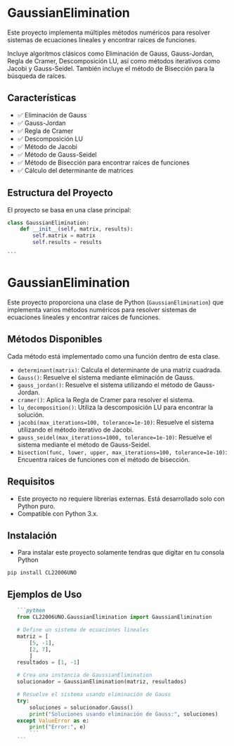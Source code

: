 # GaussianElimination

Este proyecto implementa múltiples métodos numéricos para resolver sistemas de ecuaciones lineales y encontrar raíces de funciones.

Incluye algoritmos clásicos como Eliminación de Gauss, Gauss-Jordan, Regla de Cramer, Descomposición LU, así como métodos iterativos como Jacobi y Gauss-Seidel. También incluye el método de Bisección para la búsqueda de raíces.

## Características

-   ✅ Eliminación de Gauss
-   ✅ Gauss-Jordan
-   ✅ Regla de Cramer
-   ✅ Descomposición LU
-   ✅ Método de Jacobi
-   ✅ Método de Gauss-Seidel
-   ✅ Método de Bisección para encontrar raíces de funciones
-   ✅ Cálculo del determinante de matrices

## Estructura del Proyecto

El proyecto se basa en una clase principal:

```python
class GaussianElimination:
    def __init__(self, matrix, results):
        self.matrix = matrix
        self.results = results
```
    ```
# GaussianElimination

Este proyecto proporciona una clase de Python (`GaussianElimination`) que implementa varios métodos numéricos para resolver sistemas de ecuaciones lineales y encontrar raíces de funciones.

## Métodos Disponibles

Cada método está implementado como una función dentro de esta clase.

-   `determinant(matrix)`: Calcula el determinante de una matriz cuadrada.
-   `Gauss()`: Resuelve el sistema mediante eliminación de Gauss.
-   `gauss_jordan()`: Resuelve el sistema utilizando el método de Gauss-Jordan.
-   `cramer()`: Aplica la Regla de Cramer para resolver el sistema.
-   `lu_decomposition()`: Utiliza la descomposición LU para encontrar la solución.
-   `jacobi(max_iterations=100, tolerance=1e-10)`: Resuelve el sistema utilizando el método iterativo de Jacobi.
-   `gauss_seidel(max_iterations=1000, tolerance=1e-10)`: Resuelve el sistema mediante el método de Gauss-Seidel.
-   `bisection(func, lower, upper, max_iterations=100, tolerance=1e-10)`: Encuentra raíces de funciones con el método de bisección.

## Requisitos

-   Este proyecto no requiere librerías externas. Está desarrollado solo con Python puro.
-   Compatible con Python 3.x.

## Instalación

-   Para instalar este proyecto solamente tendras que digitar en tu consola Python
 ```
 pip install CL22006UNO
```
  


## Ejemplos de Uso
 ```markdown
    ```python
    from CL22006UNO.GaussianElimination import GaussianElimination

    # Define un sistema de ecuaciones lineales
    matriz = [
        [5, -1],
        [2, 7],
        ]
    resultados = [1, -1]

    # Crea una instancia de GaussianElimination
    solucionador = GaussianElimination(matriz, resultados)

    # Resuelve el sistema usando eliminación de Gauss
    try:
        soluciones = solucionador.Gauss()
        print("Soluciones usando eliminación de Gauss:", soluciones)
    except ValueError as e:
        print("Error:", e)
        ```
    ```

